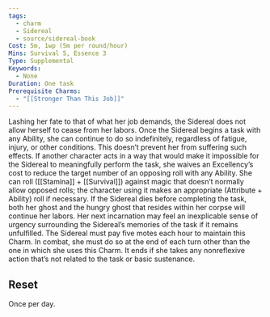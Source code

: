 ```yaml
---
tags:
  - charm
  - Sidereal
  - source/sidereal-book
Cost: 5m, 1wp (5m per round/hour)
Mins: Survival 5, Essence 3
Type: Supplemental
Keywords:
  - None
Duration: One task
Prerequisite Charms:
  - "[[Stronger Than This Job]]"
---
```

Lashing her fate to that of what her job demands, the Sidereal does not allow herself to cease from her labors. Once the Sidereal begins a task with any Ability, she can continue to do so indefinitely, regardless of fatigue, injury, or other conditions. This doesn’t prevent her from suffering such effects. If another character acts in a way that would make it impossible for the Sidereal to meaningfully perform the task, she waives an Excellency’s cost to reduce the target number of an opposing roll with any Ability. She can roll ([[Stamina]] + [[Survival]]) against magic that doesn’t normally allow opposed rolls; the character using it makes an appropriate (Attribute + Ability) roll if necessary. If the Sidereal dies before completing the task, both her ghost and the hungry ghost that resides within her corpse will continue her labors. Her next incarnation may feel an inexplicable sense of urgency surrounding the Sidereal’s memories of the task if it remains unfulfilled. The Sidereal must pay five motes each hour to maintain this Charm. In combat, she must do so at the end of each turn other than the one in which she uses this Charm. It ends if she takes any nonreflexive action that’s not related to the task or basic sustenance. 
## Reset
Once per day.